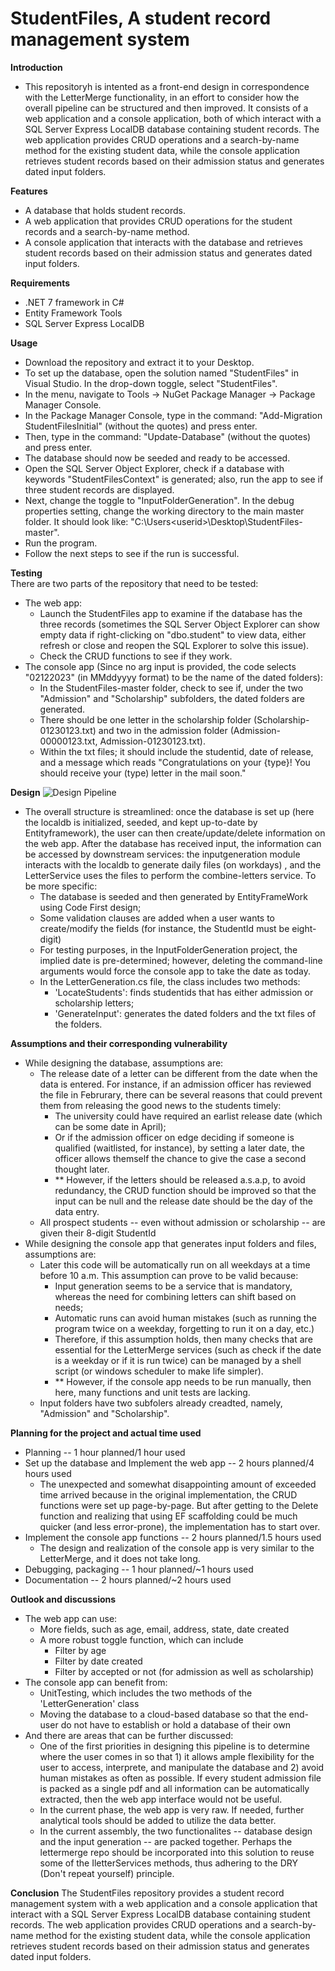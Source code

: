# StudentFiles, A student record management system 
**Introduction**  
- This repositoryh is intented as a front-end design in correspondence with the LetterMerge functionality, in an effort to consider how the overall pipeline can be structured and then improved. It consists of a web application and a console application, both of which interact with a SQL Server Express LocalDB database containing student records. 
The web application provides CRUD operations and a search-by-name method for the existing student data, 
while the console application retrieves student records based on their admission status and generates dated input folders. 

**Features**  
- A database that holds student records.
- A web application that provides CRUD operations for the student records and a search-by-name method.
- A console application that interacts with the database and retrieves student records based on their admission status and generates dated input folders.

**Requirements**
- .NET 7 framework in C#
- Entity Framework Tools
- SQL Server Express LocalDB  

**Usage**
- Download the repository and extract it to your Desktop.
- To set up the database, open the solution named "StudentFiles" in Visual Studio. In the drop-down toggle, select "StudentFiles".
- In the menu, navigate to Tools -> NuGet Package Manager -> Package Manager Console.
- In the Package Manager Console, type in the command: "Add-Migration StudentFilesInitial" (without the quotes) and press enter.
- Then, type in the command: "Update-Database" (without the quotes) and press enter.
- The database should now be seeded and ready to be accessed.
- Open the SQL Server Object Explorer, check if a database with keywords "StudentFilesContext" is generated; also, run the app to see if three student records are displayed.
- Next, change the toggle to "InputFolderGeneration". In the debug properties setting, change the working directory to the main master folder. It should look like: "C:\Users\<userid>\Desktop\StudentFiles-master".
- Run the program.
- Follow the next steps to see if the run is successful.  

**Testing**  
There are two parts of the repository that need to be tested:  
- The web app: 
  - Launch the StudentFiles app to examine if the database has the three records (sometimes the SQL Server Object Explorer can show empty data if right-clicking 
on "dbo.student" to view data, either refresh or close and reopen the SQL Explorer to solve this issue).
  - Check the CRUD functions to see if they work.
- The console app (Since no arg input is provided, the code selects "02122023" (in MMddyyyy format) to be the name of the dated folders): 
  - In the StudentFiles-master folder, check to see if, under the two "Admission" and "Scholarship" subfolders, the dated folders are generated. 
  - There should be one letter in the scholarship folder (Scholarship-01230123.txt) and two in the admission folder (Admission-00000123.txt, Admission-01230123.txt).
  - Within the txt files; it should include the studentid, date of release, and a message which reads "Congratulations on your {type}! You should receive your (type) letter in the mail soon." 

**Design**
![Design Pipeline](LetterMerge/images/Pipeline.jpg)
- The overall structure is streamlined: once the database is set up (here the localdb is initialized, seeded, and kept up-to-date by Entityframework), the user can then create/update/delete information on the web app. After the database has received input, the information can be accessed by downstream services: the inputgeneration module interacts with the localdb to generate daily files (on workdays) , and the LetterService uses the files to perform the combine-letters service. To be more specific:
  - The database is seeded and then generated by EntityFrameWork using Code First design;
  - Some validation clauses are added when a user wants to create/modify the fields (for instance, the StudentId must be eight-digit)
  - For testing purposes, in the InputFolderGeneration project, the implied date is pre-determined; however, deleting the command-line arguments would force the console app to take the date as today.
  - In the LetterGeneration.cs file, the class includes two methods:
    - 'LocateStudents': finds studentids that has either admission or scholarship letters;
    - 'GenerateInput': generates the dated folders and the txt files of the folders.

**Assumptions and their corresponding vulnerability**
- While designing the database, assumptions are:
  - The release date of a letter can be different from the date when the data is entered. For instance, if an admission officer has reviewed the file in Februrary, there can be several reasons that could prevent them from releasing the good news to the students timely:
    - The university could have required an earlist release date (which can be some date in April);
    - Or if the admission officer on edge deciding if someone is qualified (waitlisted, for instance), by setting a later date, the officer allows themself the chance to give the case a second thought later.
    - ** However, if the letters should be released a.s.a.p, to avoid redundancy, the CRUD function should be improved so that the input can be null and the release date should be the day of the data entry.
  - All prospect students -- even without admission or scholarship -- are given their 8-digit StudentId
- While designing the console app that generates input folders and files, assumptions are:  
  - Later this code will be automatically run on all weekdays at a time before 10 a.m. This assumption can prove to be valid because: 
    - Input generation seems to be a service that is mandatory, whereas the need for combining letters can shift based on needs;
    - Automatic runs can avoid human mistakes (such as running the program twice on a weekday, forgetting to run it on a day, etc.)
    - Therefore, if this assumption holds, then many checks that are essential for the LetterMerge services (such as check if the date is a weekday or if it is run twice) can be managed by a shell script (or windows scheduler to make life simpler). 
    - ** However, if the console app needs to be run manually, then here, many functions and unit tests are lacking.
  - Input folders have two subfolers already creadted, namely, "Admission" and "Scholarship".

**Planning for the project and actual time used**
- Planning -- 1 hour planned/1 hour used
- Set up the database and Implement the web app -- 2 hours planned/4 hours used
  - The unexpected and somewhat disappointing amount of exceeded time arrived because in the original implementation, the CRUD functions were set up page-by-page. But after getting to the Delete function and realizing that using EF scaffolding could be much quicker (and less error-prone), the implementation has to start over.
- Implement the console app functions -- 2 hours planned/1.5 hours used
  - The design and realization of the console app is very similar to the LetterMerge, and it does not take long.
- Debugging, packaging -- 1 hour planned/~1 hours used
- Documentation -- 2 hours planned/~2 hours used

**Outlook and discussions**  
- The web app can use:
  - More fields, such as age, email, address, state, date created
  - A more robust toggle function, which can include
    - Filter by age
    - Filter by date created
    - Filter by accepted or not (for admission as well as scholarship)
- The console app can benefit from:
  - UnitTesting, which includes the two methods of the 'LetterGeneration' class
  - Moving the database to a cloud-based database so that the end-user do not have to establish or hold a database of their own
- And there are areas that can be further discussed:
  - One of the first priorities in designing this pipeline is to determine where the user comes in so that 1) it allows ample flexibility for the user to access, interprete, and manipulate the database and 2) avoid human mistakes as often as possible. If every student admission file is packed as a single pdf and all information can be automatically extracted, then the web app interface would not be useful.
  - In the current phase, the web app is very raw. If needed, further analytical tools should be added to utilize the data better.
  - In the current assembly, the two functionalites -- database design and the input generation -- are packed together. Perhaps the lettermerge repo should be incorporated into this solution to reuse some of the IletterServices methods, thus adhering to the DRY (Don't repeat yourself) principle.

**Conclusion**
The StudentFiles repository provides a student record management system with a web application and a console application that interact with a SQL Server Express LocalDB database containing student records. The web application provides CRUD operations and a search-by-name method for the existing student data, while the console application retrieves student records based on their admission status and generates dated input folders. 
